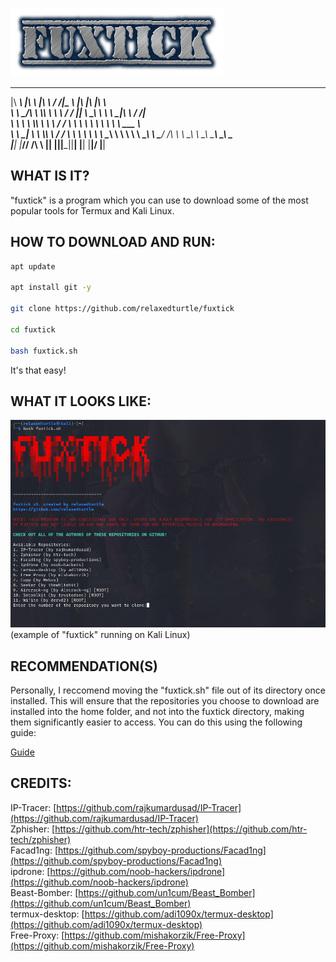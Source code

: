 ![fuxtick logo](fuxtick.png)
 ________ ___  ___     ___    ___ _________  ___  ________  ___  __       
|\  _____\\  \|\  \   |\  \  /  /|\___   ___\\  \|\   ____\|\  \|\  \     
\ \  \__/\ \  \\\  \  \ \  \/  / ||___ \  \_\ \  \ \  \___|\ \  \/  /|_   
 \ \   __\\ \  \\\  \  \ \    / /     \ \  \ \ \  \ \  \    \ \   ___  \  
  \ \  \_| \ \  \\\  \  /     \/       \ \  \ \ \  \ \  \____\ \  \\ \  \ 
   \ \__\   \ \_______\/  /\   \        \ \__\ \ \__\ \_______\ \__\\ \__\
    \|__|    \|_______/__/ /\ __\        \|__|  \|__|\|_______|\|__| \|__|
                      |__|/ \|__|                                         
## WHAT IS IT?
"fuxtick" is a program which you can use to download some of the most popular tools for Termux and Kali Linux. 
## HOW TO DOWNLOAD AND RUN:
```bash
apt update

apt install git -y

git clone https://github.com/relaxedturtle/fuxtick

cd fuxtick

bash fuxtick.sh
```
It's that easy!
## WHAT IT LOOKS LIKE:
![Screenshot of Program](/screenshot/screenshot.png)
(example of "fuxtick" running on Kali Linux)
## RECOMMENDATION(S)
Personally, I reccomend moving the "fuxtick.sh" file out of its directory once installed. This will ensure that the repositories you choose to download are installed into the home folder, and not into the fuxtick directory, making them significantly easier to access. You can do this using the following guide:

[Guide](moving-fuxtick.md)
## CREDITS:
IP-Tracer: [https://github.com/rajkumardusad/IP-Tracer](https://github.com/rajkumardusad/IP-Tracer)  
Zphisher: [https://github.com/htr-tech/zphisher](https://github.com/htr-tech/zphisher)  
Facad1ng: [https://github.com/spyboy-productions/Facad1ng](https://github.com/spyboy-productions/Facad1ng)  
ipdrone: [https://github.com/noob-hackers/ipdrone](https://github.com/noob-hackers/ipdrone)  
Beast-Bomber: [https://github.com/un1cum/Beast_Bomber](https://github.com/un1cum/Beast_Bomber)  
termux-desktop: [https://github.com/adi1090x/termux-desktop](https://github.com/adi1090x/termux-desktop)  
Free-Proxy: [https://github.com/mishakorzik/Free-Proxy](https://github.com/mishakorzik/Free-Proxy)
